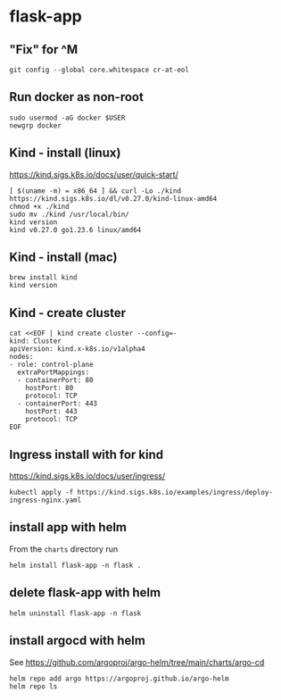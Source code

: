 # flask-app

## "Fix" for ^M  
```
git config --global core.whitespace cr-at-eol
```

## Run docker as non-root

```
sudo usermod -aG docker $USER
newgrp docker
```

## Kind - install (linux)

https://kind.sigs.k8s.io/docs/user/quick-start/
```
[ $(uname -m) = x86_64 ] && curl -Lo ./kind https://kind.sigs.k8s.io/dl/v0.27.0/kind-linux-amd64
chmod +x ./kind 
sudo mv ./kind /usr/local/bin/
kind version
kind v0.27.0 go1.23.6 linux/amd64
```

## Kind - install (mac)

```
brew install kind
kind version
```

## Kind - create cluster

```
cat <<EOF | kind create cluster --config=-
kind: Cluster
apiVersion: kind.x-k8s.io/v1alpha4
nodes:
- role: control-plane
  extraPortMappings:
  - containerPort: 80
    hostPort: 80
    protocol: TCP
  - containerPort: 443
    hostPort: 443
    protocol: TCP
EOF
```

## Ingress install with for kind

https://kind.sigs.k8s.io/docs/user/ingress/

```
kubectl apply -f https://kind.sigs.k8s.io/examples/ingress/deploy-ingress-nginx.yaml
```

## install app with helm

From the `charts` directory run
```
helm install flask-app -n flask .
```

## delete flask-app with helm
```
helm uninstall flask-app -n flask
```

## install argocd with helm

See https://github.com/argoproj/argo-helm/tree/main/charts/argo-cd

```
helm repo add argo https://argoproj.github.io/argo-helm
helm repo ls
```


